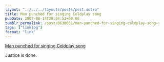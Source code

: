 ```yaml
---
layout: "../../../layouts/posts/post.astro"
title: Man punched for singing Coldplay song
pubDate: 2007-08-14T20:04:53+00:00
tumblr_permalink: /post/8630031/man-punched-for-singing-coldplay-song-yahoo
tags: ["linklog"]
format: "link"
---
```


[Man punched for singing Coldplay song][1]

Justice is done.

[1]: https://www.nme.com/news/music/coldplay-461-1340820
